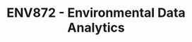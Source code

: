 ---
layout: course
title: "ENV872 - Environmental Data Analytics"
instructor: "Fay"
semester: "Spring"
---